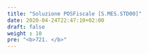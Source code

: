 ```yaml
---
title: "Soluzione POSFiscale [S.MES.STD00]"
date: 2020-04-24T22:47:10+02:00
draft: false
weight : 10
pre: "<b>721. </b>"
---
```

